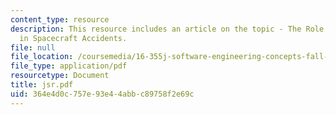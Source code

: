 ```yaml
---
content_type: resource
description: This resource includes an article on the topic - The Role of Software
  in Spacecraft Accidents.
file: null
file_location: /coursemedia/16-355j-software-engineering-concepts-fall-2005/364e4d0c757e93e44abbc89758f2e69c_jsr.pdf
file_type: application/pdf
resourcetype: Document
title: jsr.pdf
uid: 364e4d0c-757e-93e4-4abb-c89758f2e69c
---
```

